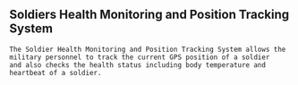 ## Soldiers Health Monitoring and Position Tracking System

    The Soldier Health Monitoring and Position Tracking System allows the military personnel to track the current GPS position of a soldier 
    and also checks the health status including body temperature and heartbeat of a soldier.
